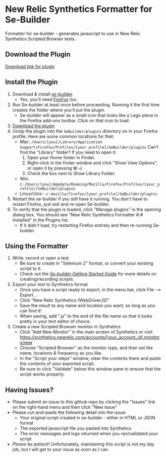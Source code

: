 New Relic Synthetics Formatter for Se-Builder
==============================

Formatter for se-builder - generates javascript to use in New Relic Synthetics Scripted Browser tests.

## Download the Plugin

[Download link for plugin](https://github.com/sschwartzman/newrelic-synthetics-sebuilder/blob/master/nr_synthetics_formatter.zip)

## Install the Plugin

1. Download & install [se-builder](http://sebuilder.github.io/se-builder/).
   * Yes, you'll need [FireFox](https://www.mozilla.org/en-US/firefox/new/) too.
2. Run Se-builder at least once before proceeding. Running it the first time creates the folder where you'll put the plugin.
   * Se-builder will appear as a small icon that looks like a Lego piece in the Firefox add-ons toolbar. Click on that icon to load.
3. [Download the plugin](https://github.com/sschwartzman/newrelic-synthetics-sebuilder/blob/master/nr_synthetics_formatter.zip)
4. Unzip the plugin into the `SeBuilder/plugins` directory on in your Firefox profile. Here are some common locations for that:
   * Mac: `/Users/[you]/Library/Application Support/Firefox/Profiles/[your_profile]/SeBuilder/plugins`
     Can't find the "Library" folder? If you need to open it:
     1. Open your Home folder in Finder.
     2. Right-click in the finder window and click "Show View Options", or open it by pressing ⌘-J.
     3. Check the box next to Show Library Folder.
   * Win: `C:/Users/[you]/Appdata/Roaming/Mozilla/Firefox/Profiles/[your_profile]/SeBuilder/plugins`
   * Linux/Unix: `~/.mozilla/firefox/[your_profile]/SeBuilder/plugins`
5. Restart the se-builder if you still have it running. You don't have to restart Firefox, just exit and re-open Se-builder.
6. To verify that the plugin is loaded, click "Manage plugins" in the opening dialog box. You should see "New Relic Synthetics Formatter #.#  Installed" in the Plugins list.
   * If it didn't load, try restarting Firefox entirely and then re-running Se-builder.
   
## Using the Formatter

1. Write, record or open a test. 
   * Be sure to create in "Selenium 2" format, or convert your existing script to it.
   * Check out the [Se-builder Getting Started Guide](https://github.com/sebuilder/se-builder/wiki/Getting-Started#recording-your-first-script) for more details on creating/recording scripts.
2. Export your test to Synthetics format
   * Once you have a script ready to export, in the menu bar, click File --> Export...
   * Click "New Relic Synthetics (WebDriverJS)"
   * Save the result to any name and location you want, so long as you can find it! 
   * When saving, add ".js" to the end of the file name so that it looks pretty in your text editor of choice.
3. Create a new Scripted Browser monitor in Synthetics
   * Click "Add New Monitor" in the main screen of Synthetics or visit https://synthetics.newrelic.com/accounts/[your_account_id].monitors/new
   * Choose "Scripted Browser" as the monitor type, and then set the name, locations & frequency as you like.
   * In the "Script your steps" window, clear the contents there and paste the contents of your exported script.
   * Be sure to click "Validate" below this window pane to ensure that the script works properly.

## Having Issues?

* Please submit an issue to this github repo by clicking the "Issues" link on the right-hand menu and then click "New Issue"
* Please cut-and-paste the following detail into the issue:
  * Your original script created in se-builder - either in HTML or JSON format
  * The exported javascript file you pasted into Synthetics
  * The error messages and logs returned when you ran/validated your script
* *Please be patient!* Unfortunately, maintaining this script is not my day job, but I will get to your issue as soon as I can.